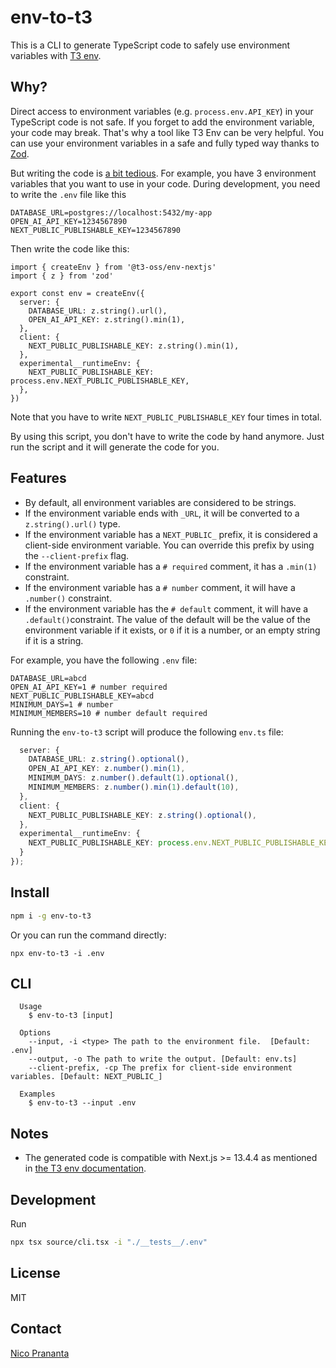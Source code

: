 # env-to-t3

This is a CLI to generate TypeScript code to safely use environment variables with [T3 env](https://env.t3.gg).

## Why?

Direct access to environment variables (e.g. `process.env.API_KEY`) in your TypeScript code is not safe. If you forget to add the environment variable, your code may break. That's why a tool like T3 Env can be very helpful. You can use your environment variables in a safe and fully typed way thanks to [Zod](https://zod.dev).

But writing the code is [a bit tedious](https://env.t3.gg/docs/nextjs#create-your-schema). For example, you have 3 environment variables that you want to use in your code. During development, you need to write the `.env` file like this

```
DATABASE_URL=postgres://localhost:5432/my-app
OPEN_AI_API_KEY=1234567890
NEXT_PUBLIC_PUBLISHABLE_KEY=1234567890
```

Then write the code like this:

```tsx
import { createEnv } from '@t3-oss/env-nextjs'
import { z } from 'zod'

export const env = createEnv({
  server: {
    DATABASE_URL: z.string().url(),
    OPEN_AI_API_KEY: z.string().min(1),
  },
  client: {
    NEXT_PUBLIC_PUBLISHABLE_KEY: z.string().min(1),
  },
  experimental__runtimeEnv: {
    NEXT_PUBLIC_PUBLISHABLE_KEY: process.env.NEXT_PUBLIC_PUBLISHABLE_KEY,
  },
})
```

Note that you have to write `NEXT_PUBLIC_PUBLISHABLE_KEY` four times in total.

By using this script, you don't have to write the code by hand anymore. Just run the script and it will generate the code for you.

## Features

- By default, all environment variables are considered to be strings.
- If the environment variable ends with `_URL`, it will be converted to a `z.string().url()` type.
- If the environment variable has a `NEXT_PUBLIC_` prefix, it is considered a client-side environment variable. You can override this prefix by using the `--client-prefix` flag.
- If the environment variable has a `# required` comment, it has a `.min(1)` constraint.
- If the environment variable has a `# number` comment, it will have a `.number()` constraint.
- If the environment variable has the `# default` comment, it will have a `.default()`constraint. The value of the default will be the value of the environment variable if it exists, or `0` if it is a number, or an empty string if it is a string.

For example, you have the following `.env` file:

```env
DATABASE_URL=abcd
OPEN_AI_API_KEY=1 # number required
NEXT_PUBLIC_PUBLISHABLE_KEY=abcd
MINIMUM_DAYS=1 # number
MINIMUM_MEMBERS=10 # number default required
```

Running the `env-to-t3` script will produce the following `env.ts` file:

```typescript
  server: {
    DATABASE_URL: z.string().optional(),
    OPEN_AI_API_KEY: z.number().min(1),
    MINIMUM_DAYS: z.number().default(1).optional(),
    MINIMUM_MEMBERS: z.number().min(1).default(10),
  },
  client: {
    NEXT_PUBLIC_PUBLISHABLE_KEY: z.string().optional(),
  },
  experimental__runtimeEnv: {
    NEXT_PUBLIC_PUBLISHABLE_KEY: process.env.NEXT_PUBLIC_PUBLISHABLE_KEY,
  }
});
```

## Install

```bash
npm i -g env-to-t3
```

Or you can run the command directly:

```shell
npx env-to-t3 -i .env
```

## CLI

```
  Usage
    $ env-to-t3 [input]

  Options
    --input, -i <type> The path to the environment file.  [Default: .env]
    --output, -o The path to write the output. [Default: env.ts]
    --client-prefix, -cp The prefix for client-side environment variables. [Default: NEXT_PUBLIC_]

  Examples
    $ env-to-t3 --input .env
```

## Notes

- The generated code is compatible with Next.js >= 13.4.4 as mentioned in [the T3 env documentation](https://env.t3.gg/docs/nextjs#create-your-schema).

## Development

Run

```bash
npx tsx source/cli.tsx -i "./__tests__/.env"
```

## License

MIT

## Contact

[Nico Prananta](https://twitter.com/2co_p)
